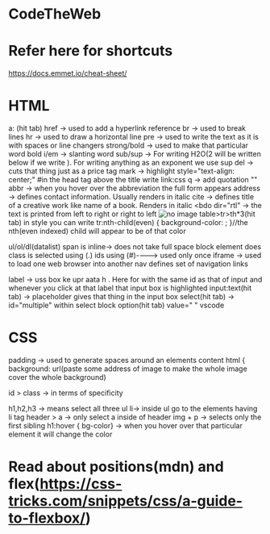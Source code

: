 # CodeTheWeb

# Refer here for shortcuts
https://docs.emmet.io/cheat-sheet/

# HTML
a: (hit tab) href -> used to add a hyperlink reference
br -> used to break lines
hr -> used to draw a horizontal line
pre -> used to write the text as it is with spaces or line changers
strong/bold -> used to make that particular word bold
i/em -> slanting word
sub/sup -> For writing H2O(2 will be written below if we write <sub></sub>). For writing anything as an exponent we use sup
del -> cuts that thing just as a price tag
mark -> highlight
style="text-align: center;"
#in the head tag above the title write link:css
q -> add quotation ""
abbr -> when you hover over the abbreviation the full form appears
address -> defines contact information. Usually renders in italic
cite -> defines title of a creative work like name of a book. Renders in italic
<bdo dir="rtl" -> the text is printed from left to right or right to left
<img src="link here" width="" alt="no image">
table>tr>th*3(hit tab)
in style you can write tr:nth-child(even) {
                                            background-color:    ;
                                            }//the nth(even indexed) child will appear to be of that color

ul/ol/dl(datalist)
span is inline-> does not take full space block element does
class is selected using (.)
ids using (#)----> used only once
iframe -> used to load one web browser into another
nav defines set of navigation links

label -> uss box ke upr aata h . Here for with the same id as that of input and whenever you click at that label that input box is highlighted
input:text(hit tab) -> placeholder gives that thing in the input box
select(hit tab) -> id="multiple"
within select block
option(hit tab) value=" " vscode

# CSS

padding -> used to generate spaces around an elements content
html {
    background: url(paste some address of image to make the whole image cover the whole background)

 id > class -> in terms of specificity

 h1,h2,h3 -> means select all three
 ul li-> inside ul go to the elements having li tag
 header > a -> only select a inside  of header
 img + p -> selects only the first sibling 
 h1:hover { bg-color} -> when you hover over that particular element it will change the color

 # Read about positions(mdn) and flex(https://css-tricks.com/snippets/css/a-guide-to-flexbox/)





